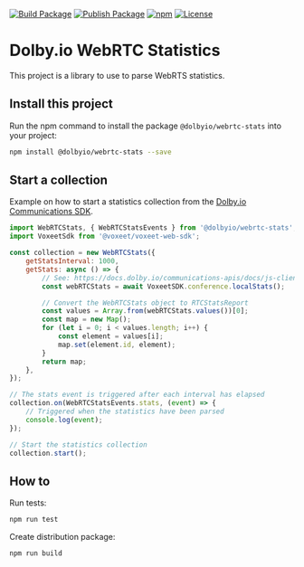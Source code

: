 [![Build Package](https://github.com/DolbyIO/web-webrtc-stats/actions/workflows/build-package.yml/badge.svg)](https://github.com/DolbyIO/web-webrtc-stats/actions/workflows/build-package.yml)
[![Publish Package](https://github.comDolbyIO/web-webrtc-stats/actions/workflows/publish-package.yml/badge.svg)](https://github.com/DolbyIO/web-webrtc-stats/actions/workflows/publish-package.yml)
[![npm](https://img.shields.io/npm/v/@dolbyio/web-webrtc-stats)](https://www.npmjs.com/package/@dolbyio/web-webrtc-stats)
[![License](https://img.shields.io/github/license/DolbyIO/web-webrtc-stats)](LICENSE)

# Dolby.io WebRTC Statistics

This project is a library to use to parse WebRTS statistics.

## Install this project

Run the npm command to install the package `@dolbyio/webrtc-stats` into your project:

```bash
npm install @dolbyio/webrtc-stats --save
```

## Start a collection

Example on how to start a statistics collection from the [Dolby.io Communications SDK](https://docs.dolby.io/communications-apis/docs).

```js
import WebRTCStats, { WebRTCStatsEvents } from '@dolbyio/webrtc-stats';
import VoxeetSdk from '@voxeet/voxeet-web-sdk';

const collection = new WebRTCStats({
    getStatsInterval: 1000,
    getStats: async () => {
        // See: https://docs.dolby.io/communications-apis/docs/js-client-sdk-conferenceservice#localstats
        const webRTCStats = await VoxeetSDK.conference.localStats();

        // Convert the WebRTCStats object to RTCStatsReport
        const values = Array.from(webRTCStats.values())[0];
        const map = new Map();
        for (let i = 0; i < values.length; i++) {
            const element = values[i];
            map.set(element.id, element);
        }
        return map;
    },
});

// The stats event is triggered after each interval has elapsed
collection.on(WebRTCStatsEvents.stats, (event) => {
    // Triggered when the statistics have been parsed
    console.log(event);
});

// Start the statistics collection
collection.start();
```

## How to

Run tests:

```bash
npm run test
```

Create distribution package:

```bash
npm run build
```
